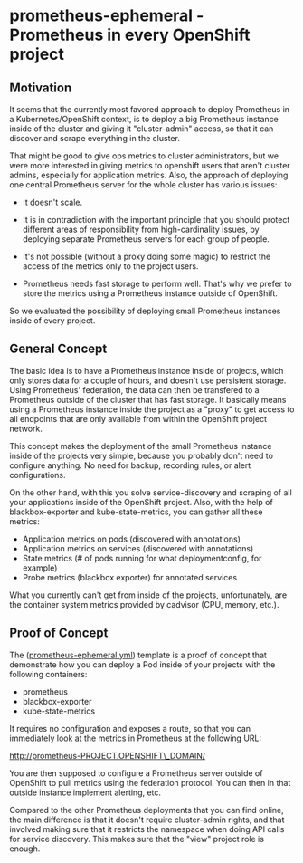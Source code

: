 # prometheus-ephemeral - Prometheus in every OpenShift project

## Motivation

It seems that the currently most favored approach to deploy Prometheus in a
Kubernetes/OpenShift context, is to deploy a big Prometheus instance inside of
the cluster and giving it "cluster-admin" access, so that it can discover and
scrape everything in the cluster.

That might be good to give ops metrics to cluster administrators, but we were
more interested in giving metrics to openshift users that aren't cluster
admins, especially for application metrics. Also, the approach of deploying one
central Prometheus server for the whole cluster has various issues:

- It doesn't scale.

- It is in contradiction with the important principle that you should protect
  different areas of responsibility from high-cardinality issues, by deploying
  separate Prometheus servers for each group of people.

- It's not possible (without a proxy doing some magic) to restrict the access
  of the metrics only to the project users.

- Prometheus needs fast storage to perform well. That's why we prefer to store
  the metrics using a Prometheus instance outside of OpenShift.

So we evaluated the possibility of deploying small Prometheus instances inside
of every project.

## General Concept

The basic idea is to have a Prometheus instance inside of projects, which only
stores data for a couple of hours, and doesn't use persistent storage. Using
Prometheus' federation, the data can then be transfered to a Prometheus outside
of the cluster that has fast storage. It basically means using a
Prometheus instance inside the project as a "proxy" to get access to all
endpoints that are only available from within the OpenShift project network.

This concept makes the deployment of the small Prometheus instance inside of
the projects very simple, because you probably don't need to configure
anything. No need for backup, recording rules, or alert configurations.

On the other hand, with this you solve service-discovery and scraping of all
your applications inside of the OpenShift project. Also, with the help of
blackbox-exporter and kube-state-metrics, you can gather all these metrics:

- Application metrics on pods (discovered with annotations)
- Application metrics on services (discovered with annotations)
- State metrics (# of pods running for what deploymentconfig, for example)
- Probe metrics (blackbox exporter) for annotated services

What you currently can't get from inside of the projects, unfortunately, are
the container system metrics provided by cadvisor (CPU, memory, etc.).

## Proof of Concept

The ([prometheus-ephemeral.yml](prometheus-ephemeral.yml)) template is a proof
of concept that demonstrate how you can deploy a Pod inside of your projects
with the following containers:

- prometheus
- blackbox-exporter
- kube-state-metrics

It requires no configuration and exposes a route, so that you can immediately
look at the metrics in Prometheus at the following URL:

  http://prometheus-PROJECT.OPENSHIFT\_DOMAIN/

You are then supposed to configure a Prometheus server outside of OpenShift
to pull metrics using the federation protocol. You can then in that outside
instance implement alerting, etc.

Compared to the other Prometheus deployments that you can find online, the main
difference is that it doesn't require cluster-admin rights, and that involved
making sure that it restricts the namespace when doing API calls for service
discovery. This makes sure that the "view" project role is enough.
